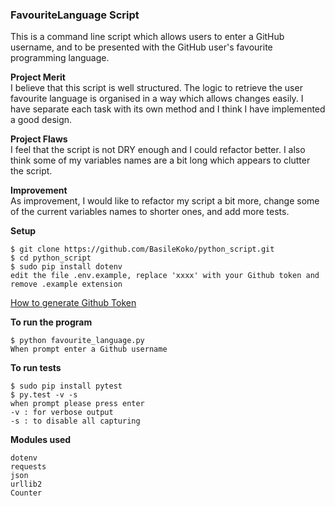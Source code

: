 ### FavouriteLanguage Script

This is a command line script which allows users to enter a GitHub username, and to be presented with the GitHub user's favourite programming language.

**Project Merit**  
I believe that this script is well structured. The logic to retrieve the user favourite language is organised in a way which allows changes easily. I have separate each task with its own method and I think I have implemented a good design.

**Project Flaws**  
I feel that the script is not DRY enough  and I could refactor better.
I also think some of my variables names are a bit long which appears to clutter the script.

**Improvement**  
As improvement, I would like to refactor my script a bit more, change some of the current variables names to shorter ones, and add more tests.

**Setup**
```
$ git clone https://github.com/BasileKoko/python_script.git
$ cd python_script
$ sudo pip install dotenv
edit the file .env.example, replace 'xxxx' with your Github token and remove .example extension
```
[How to generate Github Token](https://help.github.com/articles/creating-a-personal-access-token-for-the-command-line/)

**To run the program**
```
$ python favourite_language.py
When prompt enter a Github username
```

**To run tests**
```
$ sudo pip install pytest
$ py.test -v -s
when prompt please press enter
-v : for verbose output
-s : to disable all capturing
```

**Modules used**
```
dotenv
requests
json
urllib2
Counter
```
